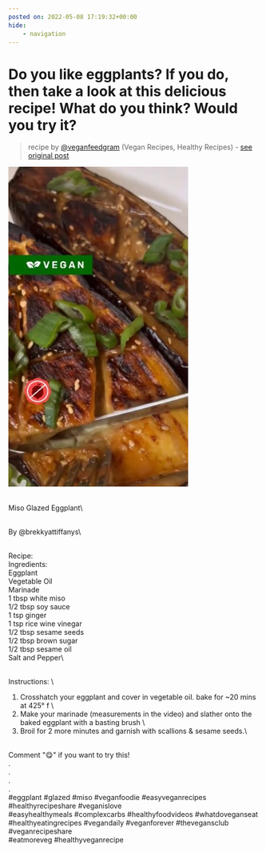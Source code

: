 ```yaml
---
posted on: 2022-05-08 17:19:32+00:00
hide:
    - navigation
---
```


# Do you like eggplants? If you do, then take a look at this delicious recipe! What do you think? Would you try it? 

> recipe by [@veganfeedgram](https://www.instagram.com/veganfeedgram/) 
(Vegan Recipes, Healthy Recipes) - [see original post](https://instagram.com/p/CdTiB-ppjIu)

![](../img/veganfeedgram_08-05-2022_1705.png)


\
Miso Glazed Eggplant\

\
By @brekkyattiffanys\

\
Recipe:
\
Ingredients:
\
Eggplant
\
Vegetable Oil
\
Marinade
\
1 tbsp white miso
\
1/2 tbsp soy sauce
\
1 tsp ginger
\
1 tsp rice wine vinegar
\
1/2 tbsp sesame seeds
\
1/2 tbsp brown sugar
\
1/2 tbsp sesame oil
\
Salt and Pepper\

\
Instructions:
\
1. Crosshatch your eggplant and cover in vegetable oil. bake for ~20 mins at 425° f
\
2. Make your marinade (measurements in the video) and slather onto the baked eggplant with a basting brush
\
3. Broil for 2 more minutes and garnish with scallions & sesame seeds.\

\
Comment "😋" if you want to try this!
\
.
\
.
\
.
\
.
\
\#eggplant \#glazed \#miso \#veganfoodie \#easyveganrecipes \#healthyrecipeshare \#veganislove
\
\#easyhealthymeals \#complexcarbs \#healthyfoodvideos \#whatdoveganseat
\
\#healthyeatingrecipes \#vegandaily \#veganforever \#thevegansclub \#veganrecipeshare
\
\#eatmoreveg \#healthyveganrecipe 
